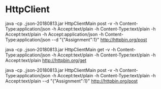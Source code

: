 # HttpClient
java -cp .;json-20180813.jar HttpClientMain post -v -h Content-Type:application/json -h Accept:text/plain -h Content-Type:text/plain -h Accept:text/plain -h Accept:application/json -h Content-Type:application/json --d "{"Assignment":1}" http://httpbin.org/post


java -cp .;json-20180813.jar HttpClientMain get -v -h Content-Type:application/json -h Accept:text/plain -h Content-Type:text/plain -h Accept:text/plain http://httpbin.org/get

java -cp .;json-20180813.jar HttpClientMain post -v -h Content-Type:application/json -h Accept:text/plain -h Content-Type:text/plain -h Accept:text/plain --d "{"Assignment":1}" http://httpbin.org/post